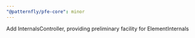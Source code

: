 ```yaml
---
"@patternfly/pfe-core": minor
---
```


Add InternalsController, providing preliminary facility for ElementInternals
